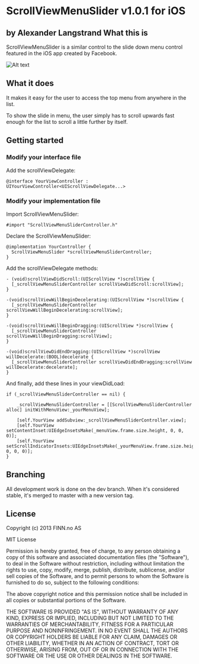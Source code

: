ScrollViewMenuSlider v1.0.1 for iOS
===================
by Alexander Langstrand
What this is
------------

ScrollViewMenuSlider is a similar control to the slide down menu control featured in the iOS app created by Facebook.

![Alt text](http://i50.tinypic.com/352fz8i.jpg "ScrollViewMenuSlider")

What it does
------------
It makes it easy for the user to access the top menu from anywhere in the list.

To show the slide in menu, the user simply has to scroll upwards fast enough for the list to scroll a little further by itself. 

Getting started
------------

### Modify your interface file

  Add the scrollViewDelegate:

    @interface YourViewController : UIYourViewController<UIScrollViewDelegate...>

### Modify your implementation file

  Import ScrollViewMenuSlider:

    #import "ScrollViewMenuSliderController.h"

  Declare the ScrollViewMenuSlider:

    @implementation YourController {
      ScrollViewMenuSlider *scrollViewMenuSliderController;
    }

  Add the scrollViewDelegate methods:

    - (void)scrollViewDidScroll:(UIScrollView *)scrollView {
      [_scrollViewMenuSliderController scrollViewDidScroll:scrollView];
    }

    -(void)scrollViewWillBeginDecelerating:(UIScrollView *)scrollView {
      [_scrollViewMenuSliderController scrollViewWillBeginDecelerating:scrollView];
    }

    -(void)scrollViewWillBeginDragging:(UIScrollView *)scrollView {
      [_scrollViewMenuSliderController scrollViewWillBeginDragging:scrollView];
    }

    -(void)scrollViewDidEndDragging:(UIScrollView *)scrollView willDecelerate:(BOOL)decelerate {
      [_scrollViewMenuSliderController scrollViewDidEndDragging:scrollView willDecelerate:decelerate];
    }
    
  And finally, add these lines in your viewDidLoad:
  
    if (_scrollViewMenuSliderController == nil) {

        _scrollViewMenuSliderController = [[ScrollViewMenuSliderController alloc] initWithMenuView:_yourMenuView];
        
        [self.YourView addSubview:_scrollViewMenuSliderController.view];
        [self.YourView setContentInset:UIEdgeInsetsMake(_menuView.frame.size.height, 0, 0, 0)];
        [self.YourView setScrollIndicatorInsets:UIEdgeInsetsMake(_yourMenuView.frame.size.height, 0, 0, 0)];
    }

Branching
------------
All development work is done on the dev branch. When it's considered stable, it's merged to master with a new version tag.

License
------------

Copyright (c) 2013 FINN.no AS

MIT License

Permission is hereby granted, free of charge, to any person obtaining
a copy of this software and associated documentation files (the
"Software"), to deal in the Software without restriction, including
without limitation the rights to use, copy, modify, merge, publish,
distribute, sublicense, and/or sell copies of the Software, and to
permit persons to whom the Software is furnished to do so, subject to
the following conditions:

The above copyright notice and this permission notice shall be
included in all copies or substantial portions of the Software.

THE SOFTWARE IS PROVIDED "AS IS", WITHOUT WARRANTY OF ANY KIND,
EXPRESS OR IMPLIED, INCLUDING BUT NOT LIMITED TO THE WARRANTIES OF
MERCHANTABILITY, FITNESS FOR A PARTICULAR PURPOSE AND
NONINFRINGEMENT. IN NO EVENT SHALL THE AUTHORS OR COPYRIGHT HOLDERS BE
LIABLE FOR ANY CLAIM, DAMAGES OR OTHER LIABILITY, WHETHER IN AN ACTION
OF CONTRACT, TORT OR OTHERWISE, ARISING FROM, OUT OF OR IN CONNECTION
WITH THE SOFTWARE OR THE USE OR OTHER DEALINGS IN THE SOFTWARE.
